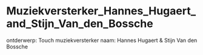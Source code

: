 # Muziekversterker_Hannes_Hugaert_and_Stijn_Van_den_Bossche
 
ontderwerp:  Touch muziekversterker
naam:   Hannes Hugaert & Stijn Van den Bossche